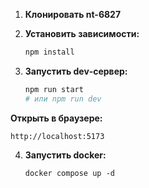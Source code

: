 1. **Клонировать nt-6827**

2. **Установить зависимости:**
   ```bash
   npm install
   ```
3. **Запустить dev‑сервер:**
   ```bash
   npm run start
   # или npm run dev
   ```
**Открыть в браузере:**
   ```
   http://localhost:5173
   ```
4. **Запустить docker:**
   ```
   docker compose up -d
   ```
